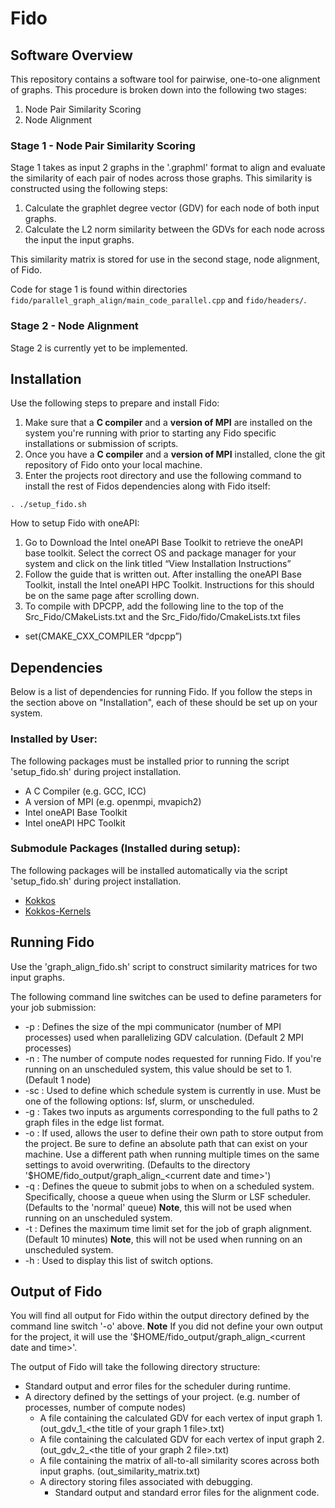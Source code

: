 # Fido

## **Software Overview**

This repository contains a software tool for pairwise, one-to-one alignment of graphs. This procedure is broken down into the following two stages:
1. Node Pair Similarity Scoring
2. Node Alignment

### Stage 1 - Node Pair Similarity Scoring

Stage 1 takes as input 2 graphs in the '.graphml' format to align and evaluate the similarity of each pair of nodes across those graphs.  This similarity is constructed using the following steps:
1. Calculate the graphlet degree vector (GDV) for each node of both input graphs.
2. Calculate the L2 norm similarity between the GDVs for each node across the input the input graphs.

This similarity matrix is stored for use in the second stage, node alignment, of Fido.

Code for stage 1 is found within directories `fido/parallel_graph_align/main_code_parallel.cpp` and `fido/headers/`.

### Stage 2 - Node Alignment

Stage 2 is currently yet to be implemented.

## **Installation**

Use the following steps to prepare and install Fido:
1. Make sure that a **C compiler** and a **version of MPI** are installed on the system you're running with prior to starting any Fido specific installations or submission of scripts.
2. Once you have a **C compiler** and a **version of MPI** installed, clone the git repository of Fido onto your local machine.
3. Enter the projects root directory and use the following command to install the rest of Fidos dependencies along with Fido itself:

```
. ./setup_fido.sh
```

How to setup Fido with oneAPI:
1. Go to Download the Intel oneAPI Base Toolkit to retrieve the oneAPI base toolkit. Select the correct OS and package manager for your system and click on the link titled “View Installation Instructions”
2. Follow the guide that is written out. After installing the oneAPI Base Toolkit, install the Intel oneAPI HPC Toolkit. Instructions for this should be on the same page after scrolling down.
3. To compile with DPCPP, add the following line to the top of the Src_Fido/CMakeLists.txt and the Src_Fido/fido/CmakeLists.txt files
* set(CMAKE_CXX_COMPILER “dpcpp”)

## Dependencies

Below is a list of dependencies for running Fido.  If you follow the steps in the section above on "Installation", each of these should be set up on your system.

### Installed by User:
The following packages must be installed prior to running the script 'setup_fido.sh' during project installation.
* A C Compiler (e.g. GCC, ICC)
* A version of MPI (e.g. openmpi, mvapich2)
* Intel oneAPI Base Toolkit
* Intel oneAPI HPC Toolkit

### Submodule Packages (Installed during setup):
The following packages will be installed automatically via the script 'setup_fido.sh' during project installation.
* [Kokkos](https://github.com/kokkos/kokkos)
* [Kokkos-Kernels](https://github.com/kokkos/kokkos-kernels)

## **Running Fido**

Use the 'graph_align_fido.sh' script to construct similarity matrices for two input graphs.

The following command line switches can be used to define parameters for your job submission:
* -p        : Defines the size of the mpi communicator (number of MPI processes)
                used when parallelizing GDV calculation. 
                (Default 2 MPI processes)
* -n        : The number of compute nodes requested for running Fido. 
                If you're running on an unscheduled system,
                this value should be set to 1.
                (Default 1 node)
* -sc      : Used to define which schedule system is currently in use.
                Must be one of the following options: lsf, slurm, or unscheduled.
* -g       : Takes two inputs as arguments corresponding to the full paths to 
                2 graph files in the edge list format.
* -o        : If used, allows the user to define their own path to 
                store output from the project. 
                Be sure to define an absolute path that can exist on your machine.
                Use a different path when running multiple times on the same settings to avoid overwriting.
                (Defaults to the directory '$HOME/fido_output/graph_align_\<current date and time\>')
* -q        : Defines the queue to submit jobs to when on a scheduled system.
                Specifically, choose a queue when using the Slurm or LSF scheduler.
                (Defaults to the 'normal' queue)
                **Note**, this will not be used when running on an unscheduled system.
* -t        : Defines the maximum time limit set for the job of graph alignment. 
                (Default 10 minutes)
                **Note**, this will not be used when running on an unscheduled system.
* -h        : Used to display this list of switch options.

## **Output of Fido**

You will find all output for Fido within the output directory defined by the command line switch '-o' above.  **Note** If you did not define your own output for the project, it will use the '$HOME/fido_output/graph_align_\<current date and time\>'.

The output of Fido will take the following directory structure:
* Standard output and error files for the scheduler during runtime.
* A directory defined by the settings of your project. (e.g. number of processes, number of compute nodes)
  * A file containing the calculated GDV for each vertex of input graph 1. (out_gdv_1_\<the title of your graph 1 file\>.txt)
  * A file containing the calculated GDV for each vertex of input graph 2. (out_gdv_2_\<the title of your graph 2 file\>.txt)
  * A file containing the matrix of all-to-all similarity scores across both input graphs. (out_similarity_matrix.txt)
  * A directory storing files associated with debugging.
    * Standard output and standard error files for the alignment code.




